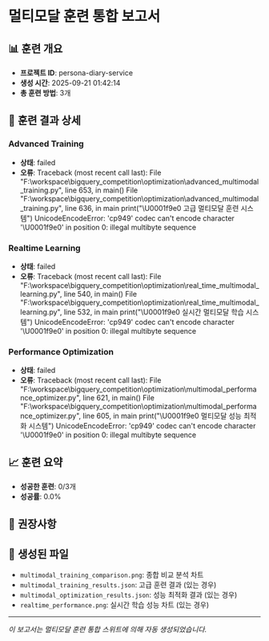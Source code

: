 # 멀티모달 훈련 통합 보고서

## 📊 훈련 개요
- **프로젝트 ID**: persona-diary-service
- **생성 시간**: 2025-09-21 01:42:14
- **총 훈련 방법**: 3개

## 🧠 훈련 결과 상세

### Advanced Training
- **상태**: failed
- **오류**: Traceback (most recent call last):
  File "F:\workspace\bigquery_competition\optimization\advanced_multimodal_training.py", line 653, in <module>
    main()
  File "F:\workspace\bigquery_competition\optimization\advanced_multimodal_training.py", line 636, in main
    print("\U0001f9e0 고급 멀티모달 훈련 시스템")
UnicodeEncodeError: 'cp949' codec can't encode character '\U0001f9e0' in position 0: illegal multibyte sequence


### Realtime Learning
- **상태**: failed
- **오류**: Traceback (most recent call last):
  File "F:\workspace\bigquery_competition\optimization\real_time_multimodal_learning.py", line 540, in <module>
    main()
  File "F:\workspace\bigquery_competition\optimization\real_time_multimodal_learning.py", line 532, in main
    print("\U0001f9e0 실시간 멀티모달 학습 시스템")
UnicodeEncodeError: 'cp949' codec can't encode character '\U0001f9e0' in position 0: illegal multibyte sequence


### Performance Optimization
- **상태**: failed
- **오류**: Traceback (most recent call last):
  File "F:\workspace\bigquery_competition\optimization\multimodal_performance_optimizer.py", line 621, in <module>
    main()
  File "F:\workspace\bigquery_competition\optimization\multimodal_performance_optimizer.py", line 605, in main
    print("\U0001f9e0 멀티모달 성능 최적화 시스템")
UnicodeEncodeError: 'cp949' codec can't encode character '\U0001f9e0' in position 0: illegal multibyte sequence


## 📈 훈련 요약
- **성공한 훈련**: 0/3개
- **성공률**: 0.0%

## 🎯 권장사항


## 📁 생성된 파일
- `multimodal_training_comparison.png`: 종합 비교 분석 차트
- `multimodal_training_results.json`: 고급 훈련 결과 (있는 경우)
- `multimodal_optimization_results.json`: 성능 최적화 결과 (있는 경우)
- `realtime_performance.png`: 실시간 학습 성능 차트 (있는 경우)

---
*이 보고서는 멀티모달 훈련 통합 스위트에 의해 자동 생성되었습니다.*
